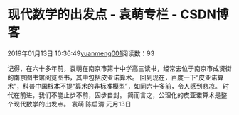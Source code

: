 
# 现代数学的出发点 - 袁萌专栏 - CSDN博客

2019年01月13日 10:36:49[yuanmeng001](https://me.csdn.net/yuanmeng001)阅读数：93


记得，在六十多年前，袁萌在南京市第十中学高三读书，经常去位于南京市成贤街的南京图书馆阅览图书，其中包括皮亚诺算术。
回到现在，百度一下“皮亚诺算术”，科普中国根本不提“算术的非标准模型”，如同六十多前，令人感到悲凉。
时代在前进，我们不能止步不前，固步自封。
简而言之，公理化的皮亚诺算术是整个现代数学的出发点。
袁萌 陈启清 元月13日


